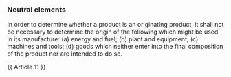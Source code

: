 ### Neutral elements

In order to determine whether a product is an originating product, it shall not be necessary to determine the origin of the following which might be used in its manufacture:
(a) energy and fuel;
(b) plant and equipment;
(c) machines and tools;
(d) goods which neither enter into the final composition of the product nor are intended to do so.

{{ Article 11 }}
